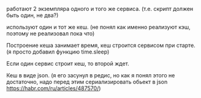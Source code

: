 работают 2 экземпляра одного и того же сервиса. (т.е. скрипт должен быть один, не два?)

используют один и тот же кеш. (не понял как именно реализуют кэш, поэтому не реализовал пока что)

Построение кеша занимает время, кеш строится сервисом при старте. (я просто добавил функцию time.sleep)

Если один сервис строит кеш, то второй ждет. 

Кеш в виде json. (я его засунул в редис, но как я понял этого не достаточно, надо перед этим сериализировать обьект в json
https://habr.com/ru/articles/487570/)
